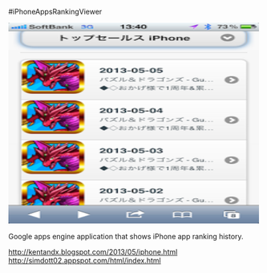 #iPhoneAppsRankingViewer

<img title="iPhoneAppsRankingViewer" src="https://raw.githubusercontent.com/kentan/iPhoneAppsRankingViewer/master/apphistory1.png" height="400" width="500" />


Google apps engine application that shows iPhone app ranking history.

http://kentandx.blogspot.com/2013/05/iphone.html
http://simdott02.appspot.com/html/index.html
